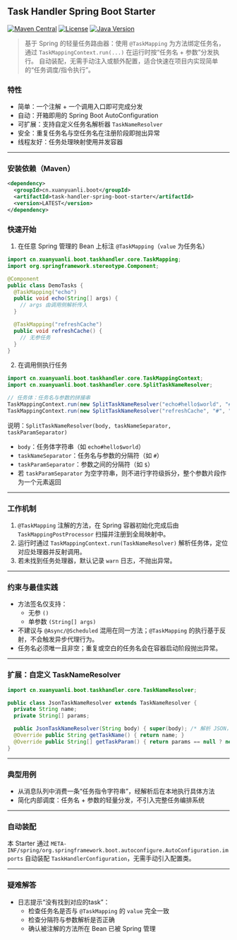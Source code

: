 ## Task Handler Spring Boot Starter

[![Maven Central](https://img.shields.io/maven-central/v/cn.xuanyuanli/jujube-parent.svg?label=Maven%20Central)](https://search.maven.org/search?q=g:cn.xuanyuanli.boot%20AND%20a:task-handler-spring-boot-starter)
[![License](https://img.shields.io/badge/License-Apache%202.0-blue.svg)](https://opensource.org/licenses/Apache-2.0)
[![Java Version](https://img.shields.io/badge/Java-21+-green.svg)](https://www.oracle.com/java/)

> 基于 Spring 的轻量任务路由器：使用 `@TaskMapping` 为方法绑定任务名，通过 `TaskMappingContext.run(...)` 在运行时按“任务名 + 参数”分发执行。
自动装配，无需手动注入或额外配置，适合快速在项目内实现简单的“任务调度/指令执行”。

### 特性
- 简单：一个注解 + 一个调用入口即可完成分发
- 自动：开箱即用的 Spring Boot AutoConfiguration
- 可扩展：支持自定义任务名解析器 `TaskNameResolver`
- 安全：重复任务名与空任务名在注册阶段即抛出异常
- 线程友好：任务处理映射使用并发容器

---

### 安装依赖（Maven）
```xml
<dependency>
  <groupId>cn.xuanyuanli.boot</groupId>
  <artifactId>task-handler-spring-boot-starter</artifactId>
  <version>LATEST</version>
</dependency>
```

### 快速开始
1) 在任意 Spring 管理的 Bean 上标注 `@TaskMapping`（`value` 为任务名）
```java
import cn.xuanyuanli.boot.taskhandler.core.TaskMapping;
import org.springframework.stereotype.Component;

@Component
public class DemoTasks {
  @TaskMapping("echo")
  public void echo(String[] args) {
    // args 由调用侧解析传入
  }

  @TaskMapping("refreshCache")
  public void refreshCache() {
    // 无参任务
  }
}
```

2) 在调用侧执行任务
```java
import cn.xuanyuanli.boot.taskhandler.core.TaskMappingContext;
import cn.xuanyuanli.boot.taskhandler.core.SplitTaskNameResolver;

// 任务体：任务名与参数的拼接串
TaskMappingContext.run(new SplitTaskNameResolver("echo#hello$world", "#", "$"));
TaskMappingContext.run(new SplitTaskNameResolver("refreshCache", "#", "$"));
```

说明：`SplitTaskNameResolver(body, taskNameSeparator, taskParamSeparator)`
- `body`：任务体字符串（如 `echo#hello$world`）
- `taskNameSeparator`：任务名与参数的分隔符（如 `#`）
- `taskParamSeparator`：参数之间的分隔符（如 `$`）
- 若 `taskParamSeparator` 为空字符串，则不进行字符级拆分，整个参数片段作为一个元素返回

---

### 工作机制
1) `@TaskMapping` 注解的方法，在 Spring 容器初始化完成后由 `TaskMappingPostProcessor` 扫描并注册到全局映射中。
2) 运行时通过 `TaskMappingContext.run(TaskNameResolver)` 解析任务体，定位对应处理器并反射调用。
3) 若未找到任务处理器，默认记录 `warn` 日志，不抛出异常。

---

### 约束与最佳实践
- 方法签名仅支持：
  - 无参 `()`
  - 单参数 `(String[] args)`
- 不建议与 `@Async/@Scheduled` 混用在同一方法；`@TaskMapping` 的执行基于反射，不会触发异步代理行为。
- 任务名必须唯一且非空；重复或空白的任务名会在容器启动阶段抛出异常。

---

### 扩展：自定义 TaskNameResolver
```java
import cn.xuanyuanli.boot.taskhandler.core.TaskNameResolver;

public class JsonTaskNameResolver extends TaskNameResolver {
  private String name;
  private String[] params;

  public JsonTaskNameResolver(String body) { super(body); /* 解析 JSON，填充 name/params */ }
  @Override public String getTaskName() { return name; }
  @Override public String[] getTaskParam() { return params == null ? new String[]{} : params; }
}
```

---

### 典型用例
- 从消息队列中消费一条“任务指令字符串”，经解析后在本地执行具体方法
- 简化内部调度：任务名 + 参数的轻量分发，不引入完整任务编排系统

---

### 自动装配
本 Starter 通过 `META-INF/spring/org.springframework.boot.autoconfigure.AutoConfiguration.imports` 自动装配 `TaskHandlerConfiguration`，无需手动引入配置类。

---

### 疑难解答
- 日志提示“没有找到对应的task”：
  - 检查任务名是否与 `@TaskMapping` 的 `value` 完全一致
  - 检查分隔符与参数解析是否正确
  - 确认被注解的方法所在 Bean 已被 Spring 管理





